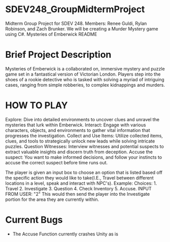 # SDEV248_GroupMidtermProject
Midterm Group Project for SDEV 248. Members: Renee Guldi, Rylan Robinson, and Zach Brunker. We will be creating a Murder Mystery  game using C#.
Mysteries of Emberwick README
# Brief Project Description
Mysteries of Emberwick is a collaborated on, immersive mystery and puzzle game set in a fantastical version of Victorian London. Players step into the shoes of a rookie detective who is tasked with solving a myriad of intriguing cases, ranging from simple robberies, to complex kidnappings and murders.

# HOW TO PLAY
Explore:
  Dive into detailed environments to uncover clues and unravel the mysteries that lurk within Emberwick.
Interact:
  Engage with various characters, objects, and environments to gather vital information that progresses the investigation.
Collect and Use Items:
  Utilize collected items, clues, and tools to strategically unlock new leads while solving intricate puzzles.
Question Witnesses:
  Interview witnesses and potential suspects to extract valuable insights and discern truth from deception.
Accuse the suspect:
  You want to make informed decisions, and follow your instincts to accuse the correct suspect before time runs out.

The player is given an input box to choose an option that is listed based off the specific action they would like to take(I.E., Travel between different locations in a level, speak and interact with NPC's).
  Example:
    Choices:
      1. Travel
      2. Investigate
      3. Question
      4. Check Inventory
      5. Accuse.
      INPUT FROM USER: "2"
    This would then send the player into the Investigate portion for the area they are currently within.

# Current Bugs
- The Accuse Function currently crashes Unity as is

